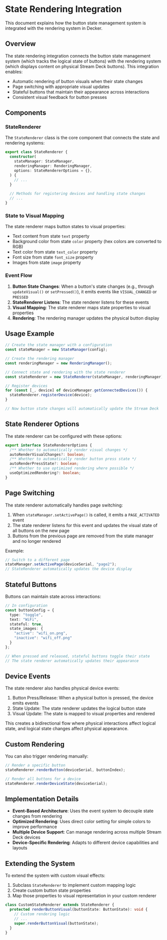 # State Rendering Integration

This document explains how the button state management system is integrated with the rendering system in Decker.

## Overview

The state rendering integration connects the button state management system (which tracks the logical state of buttons) with the rendering system (which displays content on physical Stream Deck buttons). This integration enables:

- Automatic rendering of button visuals when their state changes
- Page switching with appropriate visual updates
- Stateful buttons that maintain their appearance across interactions
- Consistent visual feedback for button presses

## Components

### StateRenderer

The `StateRenderer` class is the core component that connects the state and rendering systems:

```typescript
export class StateRenderer {
  constructor(
    stateManager: StateManager,
    renderingManager: RenderingManager,
    options: StateRendererOptions = {},
  ) {
    // ...
  }
  
  // Methods for registering devices and handling state changes
  // ...
}
```

### State to Visual Mapping

The state renderer maps button states to visual properties:

- Text content from state `text` property
- Background color from state `color` property (hex colors are converted to RGB)
- Text color from state `text_color` property
- Font size from state `font_size` property
- Images from state `image` property

### Event Flow

1. **Button State Changes**: When a button's state changes (e.g., through `updateVisual()` or `setPressed()`), it emits events like `VISUAL_CHANGED` or `PRESSED`
2. **StateRenderer Listens**: The state renderer listens for these events
3. **Visual Mapping**: The state renderer maps state properties to visual properties
4. **Rendering**: The rendering manager updates the physical button display

## Usage Example

```typescript
// Create the state manager with a configuration
const stateManager = new StateManager(config);

// Create the rendering manager
const renderingManager = new RenderingManager();

// Connect state and rendering with the state renderer
const stateRenderer = new StateRenderer(stateManager, renderingManager);

// Register devices
for (const [_, device] of deviceManager.getConnectedDevices()) {
  stateRenderer.registerDevice(device);
}

// Now button state changes will automatically update the Stream Deck
```

## State Renderer Options

The state renderer can be configured with these options:

```typescript
export interface StateRendererOptions {
  /** Whether to automatically render visual changes */
  autoRenderVisualChanges?: boolean;
  /** Whether to automatically render button press state */
  autoRenderPressState?: boolean;
  /** Whether to use optimized rendering where possible */
  useOptimizedRendering?: boolean;
}
```

## Page Switching

The state renderer automatically handles page switching:

1. When `stateManager.setActivePage()` is called, it emits a `PAGE_ACTIVATED` event
2. The state renderer listens for this event and updates the visual state of all buttons on the new page
3. Buttons from the previous page are removed from the state manager and no longer rendered

Example:
```typescript
// Switch to a different page
stateManager.setActivePage(deviceSerial, "page2");
// StateRenderer automatically updates the device display
```

## Stateful Buttons

Buttons can maintain state across interactions:

```typescript
// In configuration
const buttonConfig = {
  type: "toggle",
  text: "WiFi",
  stateful: true,
  state_images: {
    "active": "wifi_on.png",
    "inactive": "wifi_off.png"
  }
};

// When pressed and released, stateful buttons toggle their state
// The state renderer automatically updates their appearance
```

## Device Events

The state renderer also handles physical device events:

1. Button Press/Release: When a physical button is pressed, the device emits events
2. State Update: The state renderer updates the logical button state
3. Visual Update: The state is mapped to visual properties and rendered

This creates a bidirectional flow where physical interactions affect logical state, and logical state changes affect physical appearance.

## Custom Rendering

You can also trigger rendering manually:

```typescript
// Render a specific button
stateRenderer.renderButton(deviceSerial, buttonIndex);

// Render all buttons for a device
stateRenderer.renderDeviceState(deviceSerial);
```

## Implementation Details

- **Event-Based Architecture**: Uses the event system to decouple state changes from rendering
- **Optimized Rendering**: Uses direct color setting for simple colors to improve performance
- **Multiple Device Support**: Can manage rendering across multiple Stream Deck devices
- **Device-Specific Rendering**: Adapts to different device capabilities and layouts

## Extending the System

To extend the system with custom visual effects:

1. Subclass `StateRenderer` to implement custom mapping logic
2. Create custom button state properties
3. Map those properties to visual representation in your custom renderer

```typescript
class CustomStateRenderer extends StateRenderer {
  protected renderButtonVisual(buttonState: ButtonState): void {
    // Custom rendering logic
    // ...
    super.renderButtonVisual(buttonState);
  }
}
```